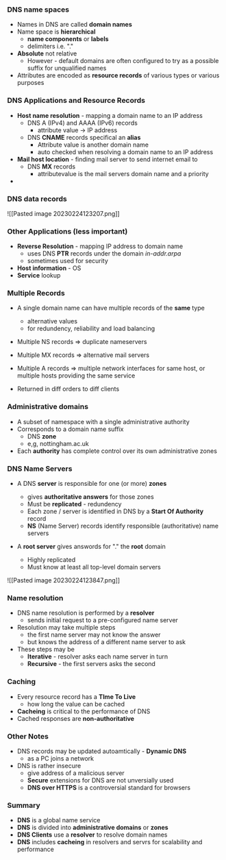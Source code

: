 
### DNS name spaces

- Names in DNS are called **domain names**
- Name space is **hierarchical** 
	- **name components** or **labels**
	- delimiters i.e. "."
- **Absolute** not relative 
	- However - default domains are often configured to try as a possible suffix for unqualified names
- Attributes are encoded as **resource records** of various types or various purposes 

### DNS Applications and Resource Records 

- **Host name resolution** - mapping a domain name to an IP address
	- DNS A (IPv4) and AAAA (IPv6) records
		- attribute value -> IP address
	- DNS **CNAME** records specifical an **alias**
		- Attribute value is another domain name 
		- auto checked when resolving a domain name to an IP address
- **Mail host location** - finding mail server to send internet email to
	- DNS **MX** records
		- attributevalue is the mail servers domain name and a priority
-
### DNS data records
![[Pasted image 20230224123207.png]]


### Other Applications (less important)

- **Reverse Resolution** - mapping IP address to domain name
	- uses DNS **PTR** records under the domain *in-addr.arpa* 
	- sometimes used for security
- **Host information** - OS
- **Service** lookup 

### Multiple Records 
- A single domain name can have multiple records of the **same** type
	- alternative values
	- for redundency, reliability and load balancing 
- Multiple NS records => duplicate nameservers  
-  Multiple MX records => alternative mail servers  
- Multiple A records => multiple network interfaces for same host, or multiple hosts providing the same service

- Returned in diff orders to diff clients

### Administrative domains 

- A subset of namespace with a single administrative authority
- Corresponds to a domain name suffix
	- DNS **zone**
	- e,g, nottingham.ac.uk
- Each **authority** has complete control over its own administrative zones 


### DNS Name Servers 

- A DNS **server** is responsible for one (or more) **zones** 
	- gives **authoritative answers** for those zones
	- Must be **replicated** - redundency
	- Each zone / server is identified in DNS by a **Start Of Authority** record
	- **NS** (Name Server) records identify responsible (authoritative) name servers 

- A **root server** gives answords for "." the **root** domain
	- Highly replicated
	- Must know at least all top-level domain servers 
	
![[Pasted image 20230224123847.png]]

### Name resolution
- DNS name resolution is performed by a **resolver** 
	- sends initial request to a pre-configured name server
- Resolution may take multiple steps
	- the first name server may not know the answer
	- but knows the address of a different name server to ask
- These steps may be
	- **Iterative** - resolver asks each name server in turn
	- **Recursive** - the first servers asks the second 

### Caching 

- Every resource record has a **TIme To Live**
	- how long the value can be cached
- **Cacheing** is critical to the performance of DNS
- Cached responses are **non-authoritative**

### Other Notes

- DNS records may be updated autoamtically - **Dynamic DNS** 
	- as a PC joins a network
- DNS is rather insecure
	- give address of a malicious server
	- **Secure** extensions for DNS are not unversially used
	- **DNS over HTTPS** is a controversial standard for browsers 

### Summary

- **DNS** is a global name service
- **DNS** is divided into **administrative domains** or **zones**
- **DNS Clients** use a **resolver** to resolve domain names
- **DNS** includes **cacheing** in resolvers and servrs for scalability and performance 